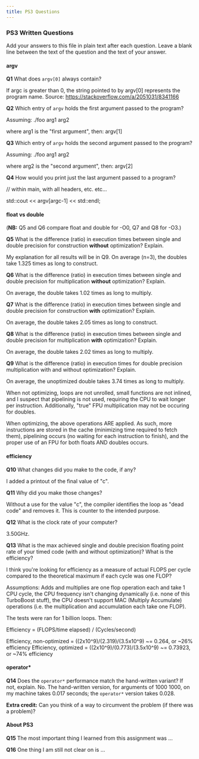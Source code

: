 ```yaml
---
title: PS3 Questions
---
```


### PS3 Written Questions

Add your answers to this file in plain text after each question.  Leave a blank line between the text of the question and the text of your answer.

#### argv


**Q1** What does `argv[0]` always contain?

If argc is greater than 0, the string pointed to by argv[0] represents the program name.
Source: https://stackoverflow.com/a/2051031/8341166


**Q2** Which entry of `argv` holds the first argument passed to the program?

Assuming:
./foo arg1 arg2

where arg1 is the "first argument", then:
argv[1]


**Q3** Which entry of `argv` holds the second argument passed to the program?

Assuming:
./foo arg1 arg2

where arg2 is the "second argument", then:
argv[2]


**Q4** How would you print just the last argument passed to a program?

// within main, with all headers, etc. etc...

std::cout << argv[argc-1] << std::endl;


#### float vs double

(**NB:**  Q5 and Q6 compare float and double for -O0, Q7 and Q8 for -O3.)

**Q5**  What is the difference (ratio) in execution times 
between single and double precision for
    construction **without** optimization? Explain.

My explanation for all results will be in Q9.
On average (n=3), the doubles take 1.325 times as long to construct.

**Q6**  What is the difference (ratio) in execution times
between single and double precision for
    multiplication **without** optimization? Explain.

On average, the double takes 1.02 times as long to multiply.

**Q7**  What is the difference (ratio) in execution times 
between single and double precision for
    construction **with** optimization? Explain.

On average, the double takes 2.05 times as long to construct.


**Q8**  What is the difference (ratio) in execution times 
between single and double precision for 
    multiplication **with** optimization? Explain. 

On average, the double takes 2.02 times as long to multiply.


**Q9**  What is the difference (ratio) in execution times 
for double precision
    multiplication with and without optimization? Explain. 

On average, the unoptimized double takes 3.74 times as long to multiply.

When not optimizing, loops are not unrolled, small functions are not inlined, and I suspect that
pipelining is not used, requiring the CPU to wait longer per instruction. Additionally, "true" FPU
multiplication may not be occuring for doubles.

When optimizing, the above operations ARE applied. As such, more instructions are stored in the
cache (minimizing time required to fetch them), pipelining occurs (no waiting for each instruction
to finish), and the proper use of an FPU for both floats AND doubles occurs.


#### efficiency

**Q10** What changes did you make to the 
    code, if any?

I added a printout of the final value of "c".

**Q11** Why did you make those changes?

Without a use for the value "c", the compiler identifies the loop as "dead code" and removes it.
This is counter to the intended purpose.

**Q12** What is the clock rate of your computer?

3.50GHz.

**Q13** What is the max achieved single and double precision floating point rate of your timed code (with and
    without optimization)?  What is the efficiency?

I think you're looking for efficiency as a measure of actual FLOPS per cycle compared to the
theoretical maximum if each cycle was one FLOP?

Assumptions: Adds and multiplies are one flop operation each and take 1 CPU cycle,
the CPU frequency isn't changing dynamically (i.e. none of this TurboBoost stuff),
the CPU doesn't support MAC (Multiply Accumulate) operations (i.e. the multiplication and
accumulation each take one FLOP). 

The tests were ran for 1 billion loops.
Then:

Efficiency = (FLOPS/time elapsed) / (Cycles/second)

Efficiency, non-optimized = ((2x10^9)/(2.319)/(3.5x10^9) ~= 0.264, or ~26% efficiency
Efficiency, optimized = ((2x10^9)/(0.773)/(3.5x10^9) ~= 0.73923, or ~74% efficiency

#### operator*

**Q14** Does the `operator*` performance match the hand-written variant? If not, 
explain. 
No. The hand-written version, for arguments of 1000 1000, on my machine takes 0.017 seconds; the
`operator*` version takes 0.028.


**Extra credit:**  Can you think of a way to circumvent the problem
(if there was a problem)?


#### About PS3


**Q15** The most important thing I learned from this assignment was ...


**Q16** One thing I am still not clear on is ...

